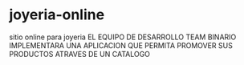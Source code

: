 # joyeria-online
sitio online para joyeria
EL EQUIPO DE DESARROLLO TEAM BINARIO IMPLEMENTARA UNA APLICACION QUE PERMITA PROMOVER SUS PRODUCTOS ATRAVES DE UN CATALOGO
